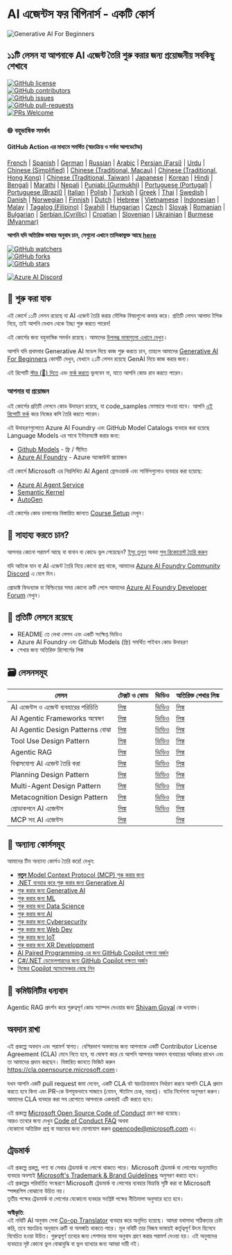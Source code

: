 <!--
CO_OP_TRANSLATOR_METADATA:
{
  "original_hash": "6b07046397366e6f6f4524c9ddeba1e1",
  "translation_date": "2025-07-12T14:46:37+00:00",
  "source_file": "README.md",
  "language_code": "bn"
}
-->
# AI এজেন্টস ফর বিগিনার্স - একটি কোর্স

![Generative AI For Beginners](../../translated_images/repo-thumbnail.083b24afed61b6dd27a7fc53798bebe9edf688a41031163a1fca9f61c64d63ec.bn.png)

## ১১টি লেসন যা আপনাকে AI এজেন্ট তৈরি শুরু করার জন্য প্রয়োজনীয় সবকিছু শেখাবে

[![GitHub license](https://img.shields.io/github/license/microsoft/ai-agents-for-beginners.svg)](https://github.com/microsoft/ai-agents-for-beginners/blob/master/LICENSE?WT.mc_id=academic-105485-koreyst)  
[![GitHub contributors](https://img.shields.io/github/contributors/microsoft/ai-agents-for-beginners.svg)](https://GitHub.com/microsoft/ai-agents-for-beginners/graphs/contributors/?WT.mc_id=academic-105485-koreyst)  
[![GitHub issues](https://img.shields.io/github/issues/microsoft/ai-agents-for-beginners.svg)](https://GitHub.com/microsoft/ai-agents-for-beginners/issues/?WT.mc_id=academic-105485-koreyst)  
[![GitHub pull-requests](https://img.shields.io/github/issues-pr/microsoft/ai-agents-for-beginners.svg)](https://GitHub.com/microsoft/ai-agents-for-beginners/pulls/?WT.mc_id=academic-105485-koreyst)  
[![PRs Welcome](https://img.shields.io/badge/PRs-welcome-brightgreen.svg?style=flat-square)](http://makeapullrequest.com?WT.mc_id=academic-105485-koreyst)

### 🌐 বহুভাষিক সমর্থন

#### GitHub Action এর মাধ্যমে সমর্থিত (স্বয়ংক্রিয় ও সর্বদা আপডেটেড)

[French](../fr/README.md) | [Spanish](../es/README.md) | [German](../de/README.md) | [Russian](../ru/README.md) | [Arabic](../ar/README.md) | [Persian (Farsi)](../fa/README.md) | [Urdu](../ur/README.md) | [Chinese (Simplified)](../zh/README.md) | [Chinese (Traditional, Macau)](../mo/README.md) | [Chinese (Traditional, Hong Kong)](../hk/README.md) | [Chinese (Traditional, Taiwan)](../tw/README.md) | [Japanese](../ja/README.md) | [Korean](../ko/README.md) | [Hindi](../hi/README.md) | [Bengali](./README.md) | [Marathi](../mr/README.md) | [Nepali](../ne/README.md) | [Punjabi (Gurmukhi)](../pa/README.md) | [Portuguese (Portugal)](../pt/README.md) | [Portuguese (Brazil)](../br/README.md) | [Italian](../it/README.md) | [Polish](../pl/README.md) | [Turkish](../tr/README.md) | [Greek](../el/README.md) | [Thai](../th/README.md) | [Swedish](../sv/README.md) | [Danish](../da/README.md) | [Norwegian](../no/README.md) | [Finnish](../fi/README.md) | [Dutch](../nl/README.md) | [Hebrew](../he/README.md) | [Vietnamese](../vi/README.md) | [Indonesian](../id/README.md) | [Malay](../ms/README.md) | [Tagalog (Filipino)](../tl/README.md) | [Swahili](../sw/README.md) | [Hungarian](../hu/README.md) | [Czech](../cs/README.md) | [Slovak](../sk/README.md) | [Romanian](../ro/README.md) | [Bulgarian](../bg/README.md) | [Serbian (Cyrillic)](../sr/README.md) | [Croatian](../hr/README.md) | [Slovenian](../sl/README.md) | [Ukrainian](../uk/README.md) | [Burmese (Myanmar)](../my/README.md)

**আপনি যদি অতিরিক্ত ভাষার অনুবাদ চান, সেগুলো এখানে তালিকাভুক্ত আছে [here](https://github.com/Azure/co-op-translator/blob/main/getting_started/supported-languages.md)**

[![GitHub watchers](https://img.shields.io/github/watchers/microsoft/ai-agents-for-beginners.svg?style=social&label=Watch)](https://GitHub.com/microsoft/ai-agents-for-beginners/watchers/?WT.mc_id=academic-105485-koreyst)  
[![GitHub forks](https://img.shields.io/github/forks/microsoft/ai-agents-for-beginners.svg?style=social&label=Fork)](https://GitHub.com/microsoft/ai-agents-for-beginners/network/?WT.mc_id=academic-105485-koreyst)  
[![GitHub stars](https://img.shields.io/github/stars/microsoft/ai-agents-for-beginners.svg?style=social&label=Star)](https://GitHub.com/microsoft/ai-agents-for-beginners/stargazers/?WT.mc_id=academic-105485-koreyst)

[![Azure AI Discord](https://dcbadge.limes.pink/api/server/kzRShWzttr)](https://discord.gg/kzRShWzttr)


## 🌱 শুরু করা যাক

এই কোর্সে ১১টি লেসন রয়েছে যা AI এজেন্ট তৈরি করার মৌলিক বিষয়গুলো কভার করে। প্রতিটি লেসন আলাদা টপিক নিয়ে, তাই আপনি যেখান থেকে ইচ্ছা শুরু করতে পারেন!

এই কোর্সের জন্য বহুভাষিক সমর্থন রয়েছে। আমাদের [উপলব্ধ ভাষাগুলো এখানে দেখুন](../..)।

আপনি যদি প্রথমবার Generative AI মডেল দিয়ে কাজ শুরু করতে চান, তাহলে আমাদের [Generative AI For Beginners](https://aka.ms/genai-beginners) কোর্সটি দেখুন, যেখানে ২১টি লেসন রয়েছে GenAI নিয়ে কাজ করার জন্য।

এই রিপোটি [স্টার (🌟) দিতে](https://docs.github.com/en/get-started/exploring-projects-on-github/saving-repositories-with-stars?WT.mc_id=academic-105485-koreyst) এবং [ফর্ক করতে](https://github.com/microsoft/ai-agents-for-beginners/fork) ভুলবেন না, যাতে আপনি কোড রান করতে পারেন।

### আপনার যা প্রয়োজন

এই কোর্সের প্রতিটি লেসনে কোড উদাহরণ রয়েছে, যা code_samples ফোল্ডারে পাওয়া যাবে। আপনি [এই রিপোটি ফর্ক](https://github.com/microsoft/ai-agents-for-beginners/fork) করে নিজের কপি তৈরি করতে পারেন।

এই উদাহরণগুলোতে Azure AI Foundry এবং GitHub Model Catalogs ব্যবহার করা হয়েছে Language Models এর সাথে ইন্টারঅ্যাক্ট করার জন্য:

- [Github Models](https://aka.ms/ai-agents-beginners/github-models) - ফ্রি / সীমিত  
- [Azure AI Foundry](https://aka.ms/ai-agents-beginners/ai-foundry) - Azure অ্যাকাউন্ট প্রয়োজন

এই কোর্সে Microsoft এর নিম্নলিখিত AI Agent ফ্রেমওয়ার্ক এবং সার্ভিসগুলোও ব্যবহার করা হয়েছে:

- [Azure AI Agent Service](https://aka.ms/ai-agents-beginners/ai-agent-service)  
- [Semantic Kernel](https://aka.ms/ai-agents-beginners/semantic-kernel)  
- [AutoGen](https://aka.ms/ai-agents/autogen)

এই কোর্সের কোড চালানোর বিস্তারিত জানতে [Course Setup](./00-course-setup/README.md) দেখুন।

## 🙏 সাহায্য করতে চান?

আপনার কোনো পরামর্শ আছে বা বানান বা কোডে ভুল পেয়েছেন? [ইস্যু তুলুন](https://github.com/microsoft/ai-agents-for-beginners/issues?WT.mc_id=academic-105485-koreyst) অথবা [পুল রিকোয়েস্ট তৈরি করুন](https://github.com/microsoft/ai-agents-for-beginners/pulls?WT.mc_id=academic-105485-koreyst)

যদি আটকে যান বা AI এজেন্ট তৈরি নিয়ে কোনো প্রশ্ন থাকে, আমাদের [Azure AI Foundry Community Discord](https://discord.gg/kzRShWzttr) এ যোগ দিন।

প্রোডাক্ট ফিডব্যাক বা বিল্ডিংয়ের সময় কোনো ত্রুটি পেলে আমাদের [Azure AI Foundry Developer Forum](https://aka.ms/azureaifoundry/forum) দেখুন।

## 📂 প্রতিটি লেসনে রয়েছে

- README তে লেখা লেসন এবং একটি সংক্ষিপ্ত ভিডিও  
- Azure AI Foundry এবং Github Models (ফ্রি) সমর্থিত পাইথন কোড উদাহরণ  
- শেখার জন্য অতিরিক্ত রিসোর্সের লিঙ্ক

## 🗃️ লেসনসমূহ

| **লেসন**                                | **টেক্সট ও কোড**                                   | **ভিডিও**                                                  | **অতিরিক্ত শেখার লিঙ্ক**                                                             |
|------------------------------------------|----------------------------------------------------|------------------------------------------------------------|----------------------------------------------------------------------------------------|
| AI এজেন্টস ও এজেন্ট ব্যবহারের পরিচিতি  | [লিঙ্ক](./01-intro-to-ai-agents/README.md)          | [ভিডিও](https://youtu.be/3zgm60bXmQk?si=z8QygFvYQv-9WtO1)  | [লিঙ্ক](https://aka.ms/ai-agents-beginners/collection?WT.mc_id=academic-105485-koreyst) |
| AI Agentic Frameworks অন্বেষণ             | [লিঙ্ক](./02-explore-agentic-frameworks/README.md)  | [ভিডিও](https://youtu.be/ODwF-EZo_O8?si=Vawth4hzVaHv-u0H)  | [লিঙ্ক](https://aka.ms/ai-agents-beginners/collection?WT.mc_id=academic-105485-koreyst) |
| AI Agentic Design Patterns বোঝা          | [লিঙ্ক](./03-agentic-design-patterns/README.md)     | [ভিডিও](https://youtu.be/m9lM8qqoOEA?si=BIzHwzstTPL8o9GF)  | [লিঙ্ক](https://aka.ms/ai-agents-beginners/collection?WT.mc_id=academic-105485-koreyst) |
| Tool Use Design Pattern                   | [লিঙ্ক](./04-tool-use/README.md)                    | [ভিডিও](https://youtu.be/vieRiPRx-gI?si=2z6O2Xu2cu_Jz46N)  | [লিঙ্ক](https://aka.ms/ai-agents-beginners/collection?WT.mc_id=academic-105485-koreyst) |
| Agentic RAG                              | [লিঙ্ক](./05-agentic-rag/README.md)                 | [ভিডিও](https://youtu.be/WcjAARvdL7I?si=gKPWsQpKiIlDH9A3)  | [লিঙ্ক](https://aka.ms/ai-agents-beginners/collection?WT.mc_id=academic-105485-koreyst) |
| বিশ্বাসযোগ্য AI এজেন্ট তৈরি করা          | [লিঙ্ক](./06-building-trustworthy-agents/README.md) | [ভিডিও](https://youtu.be/iZKkMEGBCUQ?si=jZjpiMnGFOE9L8OK ) | [লিঙ্ক](https://aka.ms/ai-agents-beginners/collection?WT.mc_id=academic-105485-koreyst) |
| Planning Design Pattern                   | [লিঙ্ক](./07-planning-design/README.md)             | [ভিডিও](https://youtu.be/kPfJ2BrBCMY?si=6SC_iv_E5-mzucnC)  | [লিঙ্ক](https://aka.ms/ai-agents-beginners/collection?WT.mc_id=academic-105485-koreyst) |
| Multi-Agent Design Pattern                | [লিঙ্ক](./08-multi-agent/README.md)                 | [ভিডিও](https://youtu.be/V6HpE9hZEx0?si=rMgDhEu7wXo2uo6g)  | [লিঙ্ক](https://aka.ms/ai-agents-beginners/collection?WT.mc_id=academic-105485-koreyst) |
| Metacognition Design Pattern              | [লিঙ্ক](./09-metacognition/README.md)               | [ভিডিও](https://youtu.be/His9R6gw6Ec?si=8gck6vvdSNCt6OcF)  | [লিঙ্ক](https://aka.ms/ai-agents-beginners/collection?WT.mc_id=academic-105485-koreyst) |
| প্রোডাকশনে AI এজেন্টস                   | [লিঙ্ক](./10-ai-agents-production/README.md)        | [ভিডিও](https://youtu.be/l4TP6IyJxmQ?si=31dnhexRo6yLRJDl)  | [লিঙ্ক](https://aka.ms/ai-agents-beginners/collection?WT.mc_id=academic-105485-koreyst) |
| MCP সহ AI এজেন্টস                       | [লিঙ্ক](./11-mcp/README.md)                         |                                                            | [লিঙ্ক](https://aka.ms/mcp-for-beginners)                                               |

## 🎒 অন্যান্য কোর্সসমূহ

আমাদের টিম অন্যান্য কোর্সও তৈরি করে! দেখুন:
- [**নতুন** Model Context Protocol (MCP) শুরু করার জন্য](https://github.com/microsoft/mcp-for-beginners?WT.mc_id=academic-105485-koreyst)
- [.NET ব্যবহার করে শুরু করার জন্য Generative AI](https://github.com/microsoft/Generative-AI-for-beginners-dotnet?WT.mc_id=academic-105485-koreyst)
- [শুরু করার জন্য Generative AI](https://github.com/microsoft/generative-ai-for-beginners?WT.mc_id=academic-105485-koreyst)
- [শুরু করার জন্য ML](https://aka.ms/ml-beginners?WT.mc_id=academic-105485-koreyst)
- [শুরু করার জন্য Data Science](https://aka.ms/datascience-beginners?WT.mc_id=academic-105485-koreyst)
- [শুরু করার জন্য AI](https://aka.ms/ai-beginners?WT.mc_id=academic-105485-koreyst)
- [শুরু করার জন্য Cybersecurity](https://github.com/microsoft/Security-101??WT.mc_id=academic-96948-sayoung)
- [শুরু করার জন্য Web Dev](https://aka.ms/webdev-beginners?WT.mc_id=academic-105485-koreyst)
- [শুরু করার জন্য IoT](https://aka.ms/iot-beginners?WT.mc_id=academic-105485-koreyst)
- [শুরু করার জন্য XR Development](https://github.com/microsoft/xr-development-for-beginners?WT.mc_id=academic-105485-koreyst)
- [AI Paired Programming এর জন্য GitHub Copilot দক্ষতা অর্জন](https://aka.ms/GitHubCopilotAI?WT.mc_id=academic-105485-koreyst)
- [C#/.NET ডেভেলপারদের জন্য GitHub Copilot দক্ষতা অর্জন](https://github.com/microsoft/mastering-github-copilot-for-dotnet-csharp-developers?WT.mc_id=academic-105485-koreyst)
- [নিজের Copilot অ্যাডভেঞ্চার বেছে নিন](https://github.com/microsoft/CopilotAdventures?WT.mc_id=academic-105485-koreyst)

## 🌟 কমিউনিটির ধন্যবাদ

Agentic RAG প্রদর্শন করে গুরুত্বপূর্ণ কোড স্যাম্পল দেওয়ার জন্য [Shivam Goyal](https://www.linkedin.com/in/shivam2003/) কে ধন্যবাদ।

## অবদান রাখা

এই প্রকল্পে অবদান এবং পরামর্শ স্বাগত। বেশিরভাগ অবদানের জন্য আপনাকে একটি Contributor License Agreement (CLA) মেনে নিতে হবে, যা ঘোষণা করে যে আপনি আপনার অবদান ব্যবহারের অধিকার রাখেন এবং তা আমাদের প্রদান করছেন। বিস্তারিত জানতে ভিজিট করুন  
<https://cla.opensource.microsoft.com>।

যখন আপনি একটি pull request জমা দেবেন, একটি CLA বট স্বয়ংক্রিয়ভাবে নির্ধারণ করবে আপনি CLA প্রদান করতে হবে কিনা এবং PR-কে উপযুক্তভাবে সাজাবে (যেমন, স্ট্যাটাস চেক, মন্তব্য)। বটের নির্দেশনা অনুসরণ করুন। আমাদের CLA ব্যবহার করা সব রেপোতে আপনাকে একবারই এটি করতে হবে।

এই প্রকল্পে [Microsoft Open Source Code of Conduct](https://opensource.microsoft.com/codeofconduct/) গ্রহণ করা হয়েছে।  
আরও তথ্যের জন্য দেখুন [Code of Conduct FAQ](https://opensource.microsoft.com/codeofconduct/faq/) অথবা  
যেকোনো অতিরিক্ত প্রশ্ন বা মন্তব্যের জন্য যোগাযোগ করুন [opencode@microsoft.com](mailto:opencode@microsoft.com) এ।

## ট্রেডমার্ক

এই প্রকল্পে প্রকল্প, পণ্য বা সেবার ট্রেডমার্ক বা লোগো থাকতে পারে। Microsoft ট্রেডমার্ক বা লোগোর অনুমোদিত ব্যবহার অবশ্যই [Microsoft's Trademark & Brand Guidelines](https://www.microsoft.com/legal/intellectualproperty/trademarks/usage/general) অনুসরণ করতে হবে।  
এই প্রকল্পের পরিবর্তিত সংস্করণে Microsoft ট্রেডমার্ক বা লোগোর ব্যবহার বিভ্রান্তি সৃষ্টি করা বা Microsoft স্পন্সরশিপ বোঝানো উচিত নয়।  
তৃতীয় পক্ষের ট্রেডমার্ক বা লোগোর যেকোনো ব্যবহার সংশ্লিষ্ট পক্ষের নীতিমালা অনুসারে হতে হবে।

**অস্বীকৃতি**:  
এই নথিটি AI অনুবাদ সেবা [Co-op Translator](https://github.com/Azure/co-op-translator) ব্যবহার করে অনূদিত হয়েছে। আমরা যথাসাধ্য সঠিকতার চেষ্টা করি, তবে স্বয়ংক্রিয় অনুবাদে ত্রুটি বা অসঙ্গতি থাকতে পারে। মূল নথিটি তার নিজস্ব ভাষায়ই কর্তৃত্বপূর্ণ উৎস হিসেবে বিবেচিত হওয়া উচিত। গুরুত্বপূর্ণ তথ্যের জন্য পেশাদার মানব অনুবাদ গ্রহণ করার পরামর্শ দেওয়া হয়। এই অনুবাদের ব্যবহারে সৃষ্ট কোনো ভুল বোঝাবুঝি বা ভুল ব্যাখ্যার জন্য আমরা দায়ী নই।
